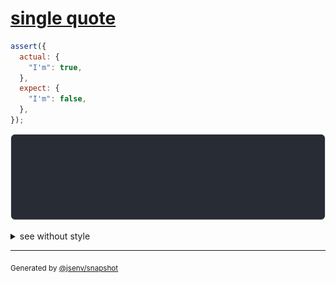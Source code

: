 # [single quote](../../quote.test.js#L39)

```js
assert({
  actual: {
    "I'm": true,
  },
  expect: {
    "I'm": false,
  },
});
```

![img](throw.svg)

<details>
  <summary>see without style</summary>

```console
AssertionError: actual and expect are different

actual: {
  "I'm": true,
}
expect: {
  "I'm": false,
}
```

</details>


---

<sub>
  Generated by <a href="https://github.com/jsenv/core/tree/main/packages/tooling/snapshot">@jsenv/snapshot</a>
</sub>
